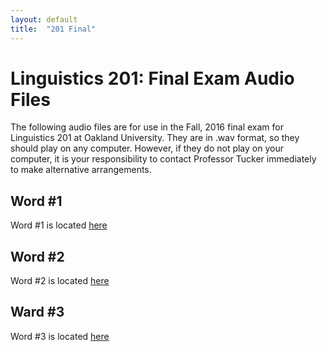 ```yaml
---
layout: default	
title:  "201 Final"
---
```


# Linguistics 201: Final Exam Audio Files

The following audio files are for use in the Fall, 2016 final exam for Linguistics 201 at Oakland University. They are in .wav format, so they should play on any computer. However, if they do not play on your computer, it is your responsibility to contact Professor Tucker immediately to make alternative arrangements.

## Word \#1

Word \#1 is located [here](/files/misc/201-final/word-1.wav)

## Word \#2

Word \#2 is located [here](/files/misc/201-final/word-2.wav)

## Ward \#3

Word \#3 is located [here](/files/misc/201-final/word-3.wav)
